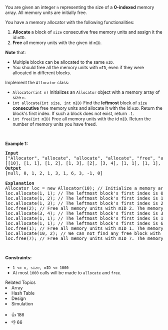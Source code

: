 <p>You are given an integer <code>n</code> representing the size of a <strong>0-indexed</strong> memory array. All memory units are initially free.</p>

<p>You have a memory allocator with the following functionalities:</p>

<ol> 
 <li><strong>Allocate </strong>a block of <code>size</code> consecutive free memory units and assign it the id <code>mID</code>.</li> 
 <li><strong>Free</strong> all memory units with the given id <code>mID</code>.</li> 
</ol>

<p><strong>Note</strong> that:</p>

<ul> 
 <li>Multiple blocks can be allocated to the same <code>mID</code>.</li> 
 <li>You should free all the memory units with <code>mID</code>, even if they were allocated in different blocks.</li> 
</ul>

<p>Implement the <code>Allocator</code> class:</p>

<ul> 
 <li><code>Allocator(int n)</code> Initializes an <code>Allocator</code> object with a memory array of size <code>n</code>.</li> 
 <li><code>int allocate(int size, int mID)</code> Find the <strong>leftmost</strong> block of <code>size</code> <strong>consecutive</strong> free memory units and allocate it with the id <code>mID</code>. Return the block's first index. If such a block does not exist, return <code>-1</code>.</li> 
 <li><code>int free(int mID)</code> Free all memory units with the id <code>mID</code>. Return the number of memory units you have freed.</li> 
</ul>

<p>&nbsp;</p> 
<p><strong class="example">Example 1:</strong></p>

<pre>
<strong>Input</strong>
["Allocator", "allocate", "allocate", "allocate", "free", "allocate", "allocate", "allocate", "free", "allocate", "free"]
[[10], [1, 1], [1, 2], [1, 3], [2], [3, 4], [1, 1], [1, 1], [1], [10, 2], [7]]
<strong>Output</strong>
[null, 0, 1, 2, 1, 3, 1, 6, 3, -1, 0]

<strong>Explanation</strong>
Allocator loc = new Allocator(10); // Initialize a memory array of size 10. All memory units are initially free.
loc.allocate(1, 1); // The leftmost block's first index is 0. The memory array becomes [<strong>1</strong>,_,_,_,_,_,_,_,_,_]. We return 0.
loc.allocate(1, 2); // The leftmost block's first index is 1. The memory array becomes [1,<strong>2</strong>,_,_,_,_,_,_,_,_]. We return 1.
loc.allocate(1, 3); // The leftmost block's first index is 2. The memory array becomes [1,2,<strong>3</strong>,_,_,_,_,_,_,_]. We return 2.
loc.free(2); // Free all memory units with mID 2. The memory array becomes [1,_, 3,_,_,_,_,_,_,_]. We return 1 since there is only 1 unit with mID 2.
loc.allocate(3, 4); // The leftmost block's first index is 3. The memory array becomes [1,_,3,<strong>4</strong>,<strong>4</strong>,<strong>4</strong>,_,_,_,_]. We return 3.
loc.allocate(1, 1); // The leftmost block's first index is 1. The memory array becomes [1,<strong>1</strong>,3,4,4,4,_,_,_,_]. We return 1.
loc.allocate(1, 1); // The leftmost block's first index is 6. The memory array becomes [1,1,3,4,4,4,<strong>1</strong>,_,_,_]. We return 6.
loc.free(1); // Free all memory units with mID 1. The memory array becomes [_,_,3,4,4,4,_,_,_,_]. We return 3 since there are 3 units with mID 1.
loc.allocate(10, 2); // We can not find any free block with 10 consecutive free memory units, so we return -1.
loc.free(7); // Free all memory units with mID 7. The memory array remains the same since there is no memory unit with mID 7. We return 0.
</pre>

<p>&nbsp;</p> 
<p><strong>Constraints:</strong></p>

<ul> 
 <li><code>1 &lt;= n, size, mID &lt;= 1000</code></li> 
 <li>At most <code>1000</code> calls will be made to <code>allocate</code> and <code>free</code>.</li> 
</ul>

<div><div>Related Topics</div><div><li>Array</li><li>Hash Table</li><li>Design</li><li>Simulation</li></div></div><br><div><li>👍 186</li><li>👎 66</li></div>